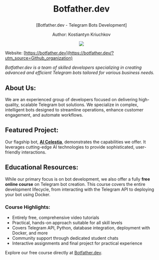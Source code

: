 # <p align="center">Botfather.dev</p>

<p align="center">[Botfather.dev - Telegram Bots Development]</p>

<p align="center">Author: Kostiantyn Kriuchkov</p>

<p align="center"><img src="https://api.botfather.dev/uploads/bot_1_3_9a42f89aa9.png"></p>

Website: [https://botfather.dev](https://botfather.dev/?utm_source=Github_organization)

*Botfather.dev is a team of skilled developers specializing in creating advanced and efficient Telegram bots tailored for various business needs.*

## About Us:

We are an experienced group of developers focused on delivering high-quality, scalable Telegram bot solutions. We specialize in complex, intelligent bots designed to streamline operations, enhance customer engagement, and automate workflows.

## Featured Project:

Our flagship bot, **[AI Celestia](https://t.me/AI_Celestia_bot)**, demonstrates the capabilities we offer. It leverages cutting-edge AI technologies to provide sophisticated, user-friendly interactions.

## Educational Resources:

While our primary focus is on bot development, we also offer a fully **free online course** on Telegram bot creation. This course covers the entire development lifecycle, from interacting with the Telegram API to deploying your bot using Docker.

### Course Highlights:

* Entirely free, comprehensive video tutorials
* Practical, hands-on approach suitable for all skill levels
* Covers Telegram API, Python, database integration, deployment with Docker, and more
* Community support through dedicated student chats
* Interactive assignments and final project for practical experience

Explore our free course directly at [Botfather.dev](https://botfather.dev/?utm_source=Github_organization).

